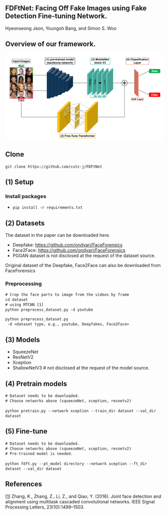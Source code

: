 ## FDFtNet: Facing Off Fake Images using Fake Detection Fine-tuning Network.
Hyeonseong Jeon, Youngoh Bang,  and Simon S. Woo
 
## Overview of our framework.
<img src='./image/overview.png' width=1000>

## Clone
```
git clone https://github.com/cutz-j/FDFtNet
```

## (1) Setup
### Install packages
- `pip install -r requirements.txt`

## (2) Datasets
The dataset in the paper can be downloaded here.
* Deepfake: https://github.com/ondyari/FaceForensics
* Face2Face: https://github.com/ondyari/FaceForensics
* PGGAN dataset is not disclosed at the request of the dataset source.

Original dataset of the Deepfake, Face2Face can also be downloaded from FaceForensics
### Preprocessing
```
# Crop the face parts to image from the videos by frame
cd dataset
# using MTCNN [1]
python preprocess_dataset.py -d youtube
```
```
python preprocess_dataset.py
 -d <dataset type, e.g., youtube, Deepfakes, Face2Face>
```

## (3) Models
* SqueezeNet
* ResNetV2
* Xception
* ShallowNetV3 # not disclosed at the request of the model source.

## (4) Pretrain models
```
# Dataset needs to be downloaded.
# Choose networks above (squeezeNet, xception, resnetv2)

python pretrain.py --network xception --train_dir dataset --val_dir dataset
```

## (5) Fine-tune
```
# Dataset needs to be downloaded.
# Choose networks above (squeezeNet, xception, resnetv2)
# Pre-trained model is needed.

python fdft.py --pt_model directory --network xception --ft_dir dataset --val_dir dataset
```

## References
\[[1](https://ieeexplore.ieee.org/abstract/document/7553523)\] Zhang, K., Zhang, Z., Li, Z., and Qiao, Y. (2016). Joint face detection and alignment using multitask cascaded convolutional networks. IEEE Signal Processing Letters, 23(10):1499–1503.
